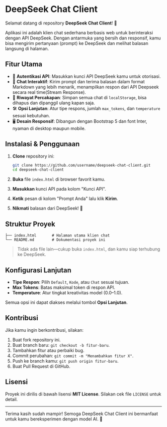 # DeepSeek Chat Client

Selamat datang di repository **DeepSeek Chat Client**! 🎉

Aplikasi ini adalah klien chat sederhana berbasis web untuk berinteraksi dengan API DeepSeek. Dengan antarmuka yang bersih dan responsif, kamu bisa mengirim pertanyaan (prompt) ke DeepSeek dan melihat balasan langsung di halaman.

## Fitur Utama

* 🔑 **Autentikasi API**: Masukkan kunci API DeepSeek kamu untuk otorisasi.
* 💬 **Chat Interaktif**: Kirim prompt dan terima balasan dalam format Markdown yang lebih menarik, menampilkan respon dari API Deepseek secara real time(Stream Response).
* 📜 **Riwayat Percakapan**: Simpan semua chat di `localStorage`, bisa dihapus dan dipanggil ulang kapan saja.
* 🛠️ **Opsi Lanjutan**: Atur tipe respons, jumlah `max_tokens`, dan `temperature` sesuai kebutuhan.
* 🖥️ **Desain Responsif**: Dibangun dengan Bootstrap 5 dan font Inter, nyaman di desktop maupun mobile.

## Instalasi & Penggunaan

1. **Clone** repository ini:

   ```bash
   git clone https://github.com/username/deepseek-chat-client.git
   cd deepseek-chat-client
   ```

2. **Buka** file `index.html` di browser favorit kamu.

3. **Masukkan** kunci API pada kolom "Kunci API".

4. **Ketik** pesan di kolom "Prompt Anda" lalu klik **Kirim**.

5. **Nikmati** balasan dari DeepSeek! 🎈

## Struktur Proyek

```
├── index.html       # Halaman utama klien chat
└── README.md        # Dokumentasi proyek ini
```

> Tidak ada file lain—cukup buka `index.html`, dan kamu siap terhubung ke DeepSeek.

## Konfigurasi Lanjutan

* **Tipe Respon**: Pilih `Default`, `Kode`, atau `Chat` sesuai tujuan.
* **Max Tokens**: Batas maksimal token di respon API.
* **Temperature**: Atur tingkat kreativitas model (0.0–1.0).

Semua opsi ini dapat diakses melalui tombol **Opsi Lanjutan**.

## Kontribusi

Jika kamu ingin berkontribusi, silakan:

1. Buat fork repository ini.
2. Buat branch baru: `git checkout -b fitur-baru`.
3. Tambahkan fitur atau perbaiki bug.
4. Commit perubahan: `git commit -m "Menambahkan fitur X"`.
5. Push ke branch kamu: `git push origin fitur-baru`.
6. Buat Pull Request di GitHub.

## Lisensi

Proyek ini dirilis di bawah lisensi **MIT License**. Silakan cek file `LICENSE` untuk detail.

---

Terima kasih sudah mampir! Semoga DeepSeek Chat Client ini bermanfaat untuk kamu bereksperimen dengan model AI. 🚀
